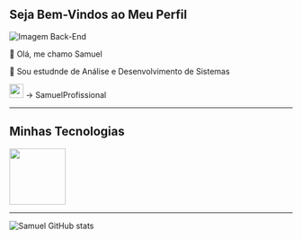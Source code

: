 ##  Seja Bem-Vindos ao Meu Perfil

![Imagem Back-End](https://encrypted-tbn0.gstatic.com/images?q=tbn:ANd9GcROsYWw6cNT01INdX7aL8J0lzQ7lRfYe07soMgeOOuqtfn2ylLZLpBXnxoJmJEDYLeNVAM&usqp=CAU)

👋 Olá, me chamo Samuel

💬 Sou estudnde de Análise e Desenvolvimento de Sistemas 


<img src="https://cdn.jsdelivr.net/gh/devicons/devicon@latest/icons/linkedin/linkedin-original.svg" width="25px"> -> SamuelProfissional

------

## Minhas Tecnologias

<p aligi="center>

<img src="https://cdn.jsdelivr.net/gh/devicons/devicon@latest/icons/java/java-original-wordmark.svg" width="100px">
<img src="https://cdn.jsdelivr.net/gh/devicons/devicon@latest/icons/mysql/mysql-original-wordmark.svg"width="100px">
</p>

--------

![Samuel GitHub stats](https://github-readme-stats.vercel.app/api?username=SamuelProfissional&show_icons=true&theme=radical)



<!--
**SamuelProfissional/SamuelProfissional** is a ✨ _special_ ✨ repository because its `README.md` (this file) appears on your GitHub profile.

Here are some ideas to get you started:

- 🔭 I’m currently working on ...
- 🌱 I’m currently learning ...
- 👯 I’m looking to collaborate on ...
- 🤔 I’m looking for help with ...
- 💬 Ask me about ...
- 📫 How to reach me: ...
- ⚡ Fun fact: ...
-->
